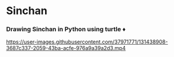 # Sinchan    
<h3> Drawing Sinchan in Python using turtle   ♦ </h3>  
 

https://user-images.githubusercontent.com/37971771/131438908-3687c337-2059-43ba-acfe-976a9a39a2d3.mp4


